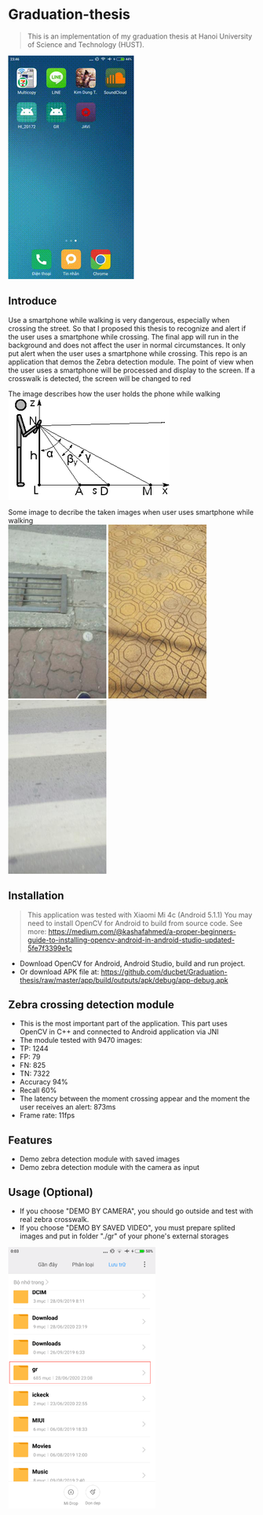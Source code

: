 # Graduation-thesis
> This is an implementation of my graduation thesis at Hanoi University of Science and Technology (HUST). 
	
![Graduation-thesis.gif](./app/src/main/gr.gif)

## Introduce
Use a smartphone while walking is very dangerous, especially when crossing the street. So that I proposed this thesis to recognize and alert if the user uses a smartphone while crossing. The final app will run in the background and does not affect the user in normal circumstances. It only put alert when the user uses a smartphone while crossing. 
This repo is an application that demos the Zebra detection module. The point of view when the user uses a smartphone will be processed and display to the screen. If a crosswalk is detected, the screen will be changed to red

The image describes how the user holds the phone while walking
<br/>
![ZebraRecognizer: Efficient and Precise Localization of Pedestrian Crossings](./app/src/main/pointOfView.png)

Some image to decribe the taken images when user uses smartphone while walking
<br/>
![sample1](./app/src/main/sample1.png)
![sample2](./app/src/main/sample2.png)
![sample3](./app/src/main/sample3.png)
## Installation
> This application was tested with Xiaomi Mi 4c (Android 5.1.1)
> You may need to install OpenCV for Android to build from source code. See more: https://medium.com/@kashafahmed/a-proper-beginners-guide-to-installing-opencv-android-in-android-studio-updated-5fe7f3399e1c

- Download OpenCV for Android, Android Studio, build and run project.
- Or download APK file at: https://github.com/ducbet/Graduation-thesis/raw/master/app/build/outputs/apk/debug/app-debug.apk
## Zebra crossing detection module
- This is the most important part of the application. This part uses OpenCV in C++ and connected to Android application via JNI
- The module tested with 9470 images:
- TP: 1244
- FP: 79 
- FN: 825
- TN: 7322
- Accuracy 94%
- Recall 60%
- The latency between the moment crossing appear and the moment the user receives an alert: 873ms
- Frame rate: 11fps
## Features
- Demo zebra detection module with saved images
- Demo zebra detection module with the camera as input
## Usage (Optional)
- If you choose "DEMO BY CAMERA", you should go outside and test with real zebra crosswalk.
- If you choose "DEMO BY SAVED VIDEO", you must prepare splited images and put in folder "./gr" of your phone's external storages
<img src="./app/src/main/gr_path.png" width="300" >
